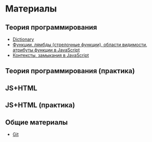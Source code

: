 # Материалы

## Теория программирования
* [Dictionary](theory/dictionary.md)
* [Функции, лямбды (стрелочные функции), области видимости, атрибуты функции в JavaScript](theory/2.md)
* [Контексты, замыкания в JavaScript](theory/3.md)

## Теория программирования (практика)

## JS+HTML

## JS+HTML (практика)

## Общие материалы
* [Git](other/git.md)

